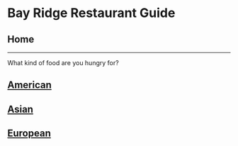# Bay Ridge Restaurant Guide
## Home
---
What kind of food are you hungry for?
## [American](american/american.md)

## [Asian](asian/asian.md)

## [European](european/european.md)